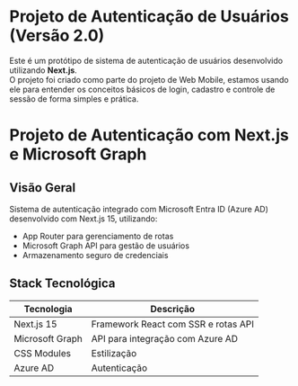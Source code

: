 # Projeto de Autenticação de Usuários (Versão 2.0)

Este é um protótipo de sistema de autenticação de usuários desenvolvido utilizando **Next.js**.  
O projeto foi criado como parte do projeto de Web Mobile, estamos usando ele para entender os conceitos básicos de login, cadastro e controle de sessão de forma simples e prática.

#  Projeto de Autenticação com Next.js e Microsoft Graph

##  Visão Geral
Sistema de autenticação integrado com Microsoft Entra ID (Azure AD) desenvolvido com Next.js 15, utilizando:
- App Router para gerenciamento de rotas
- Microsoft Graph API para gestão de usuários
- Armazenamento seguro de credenciais

## Stack Tecnológica
| Tecnologia       | Descrição                                  |
|------------------|-------------------------------------------|
| Next.js 15       | Framework React com SSR e rotas API        |
| Microsoft Graph  | API para integração com Azure AD           |
| CSS Modules      | Estilização                                |
| Azure AD         | Autenticação                               |


